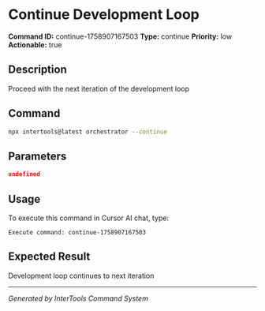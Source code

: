 # Continue Development Loop

**Command ID:** continue-1758907167503
**Type:** continue
**Priority:** low
**Actionable:** true

## Description
Proceed with the next iteration of the development loop

## Command
```bash
npx intertools@latest orchestrator --continue
```

## Parameters
```json
undefined
```

## Usage
To execute this command in Cursor AI chat, type:
```
Execute command: continue-1758907167503
```

## Expected Result
Development loop continues to next iteration

---
*Generated by InterTools Command System*
